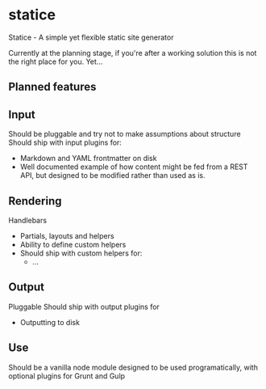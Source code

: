 # statice
Statice - A simple yet flexible static site generator

Currently at the planning stage, if you're after a working solution this is not the right place for you. Yet...

## Planned features
## Input
  Should be pluggable and try  not to make assumptions about structure
  Should ship with input plugins for:
  
  * Markdown and YAML frontmatter on disk
  * Well documented example of how content might be fed from a REST API, but designed to be modified rather than used as is.
    
## Rendering
  Handlebars
  * Partials, layouts and helpers
  * Ability to define custom helpers
  * Should ship with custom helpers for:
    * ...
      
## Output
  Pluggable
  Should ship with output plugins for
  * Outputting to disk


## Use
Should be a vanilla node module designed to be used programatically, with optional plugins for Grunt and Gulp
